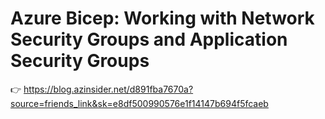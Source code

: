 # Azure Bicep: Working with Network Security Groups and Application Security Groups

👉 https://blog.azinsider.net/d891fba7670a?source=friends_link&sk=e8df500990576e1f14147b694f5fcaeb
